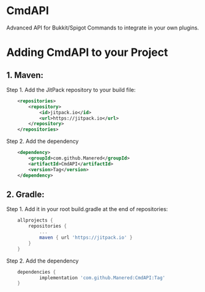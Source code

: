 # CmdAPI
Advanced API for Bukkit/Spigot Commands to integrate in your own plugins. 

# Adding CmdAPI to your Project

## 1. Maven:
Step 1. Add the JitPack repository to your build file:
```xml
	<repositories>
		<repository>
		    <id>jitpack.io</id>
		    <url>https://jitpack.io</url>
		</repository>
	</repositories>
```
Step 2. Add the dependency
```xml
	<dependency>
	    <groupId>com.github.Manered</groupId>
	    <artifactId>CmdAPI</artifactId>
	    <version>Tag</version>
	</dependency>
```

## 2. Gradle:
Step 1. Add it in your root build.gradle at the end of repositories:
```gradle
	allprojects {
		repositories {
			...
			maven { url 'https://jitpack.io' }
		}
	}
```
Step 2. Add the dependency
```gradle
	dependencies {
	        implementation 'com.github.Manered:CmdAPI:Tag'
	}
```
